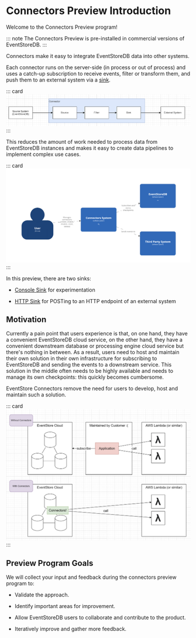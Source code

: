 
# Connectors Preview Introduction

Welcome to the Connectors Preview program!

::: note
The Connectors Preview is pre-installed in commercial versions of EventStoreDB.
:::

Connectors make it easy to integrate EventStoreDB data into other systems.

Each connector runs on the server-side (in process or out of process)
and uses a catch-up subscription to receive events, filter or transform
them, and push them to an external system via a [sink](https://en.wikipedia.org/wiki/Sink_(computing)).

::: card
![Connectors Anatomy](./images/connector-anatomy.png)
:::

This reduces the amount of work needed to process data from EventStoreDB instances and makes it easy to create data pipelines to implement complex use cases.

::: card
![Connectors Overview](./images/system-context.png)
:::


In this preview, there are two sinks:

- [Console Sink](./sinks.md#console_sink) for experimentation

- [HTTP Sink](./sinks.md#http_sink) for POSTing to an HTTP endpoint of
  an external system


## Motivation

Currently a pain point that users experience is that, on one hand,
they have a convenient EventStoreDB cloud service, on the other hand,
they have a convenient downstream database or processing engine cloud
service but there's nothing in between. As a result, users need to host and maintain their own
solution in their own infrastructure for subscribing to EventStoreDB and
sending the events to a downstream service. This solution in the middle often needs to be highly
available and needs to manage its own checkpoints: this quickly becomes cumbersome.

EventStore Connectors remove the need for users to develop, host and maintain such a solution.

::: card
![Connectors Motivation](./images/motivation.png)
:::


## Preview Program Goals

We will collect your input and feedback during the connectors preview program to:

* Validate the approach.

* Identify important areas for improvement.

* Allow EventStoreDB users to collaborate and contribute to the product.

* Iteratively improve and gather more feedback.






